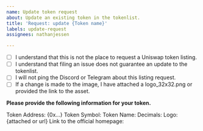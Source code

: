 ```yaml
---
name: Update token request
about: Update an existing token in the tokenlist.
title: 'Request: update {Token name}'
labels: update-request
assignees: nathanjessen

---
```


- [ ] I understand that this is not the place to request a Uniswap token listing.
- [ ] I understand that filing an issue does not guarantee an update to the tokenlist.
- [ ] I will not ping the Discord or Telegram about this listing request.
- [ ] If a change is made to the image, I have attached a logo_32x32.png or provided the link to the asset.

**Please provide the following information for your token.**

Token Address: {0x...}
Token Symbol: 
Token Name: 
Decimals: 
Logo: {attached or url}
Link to the official homepage:
